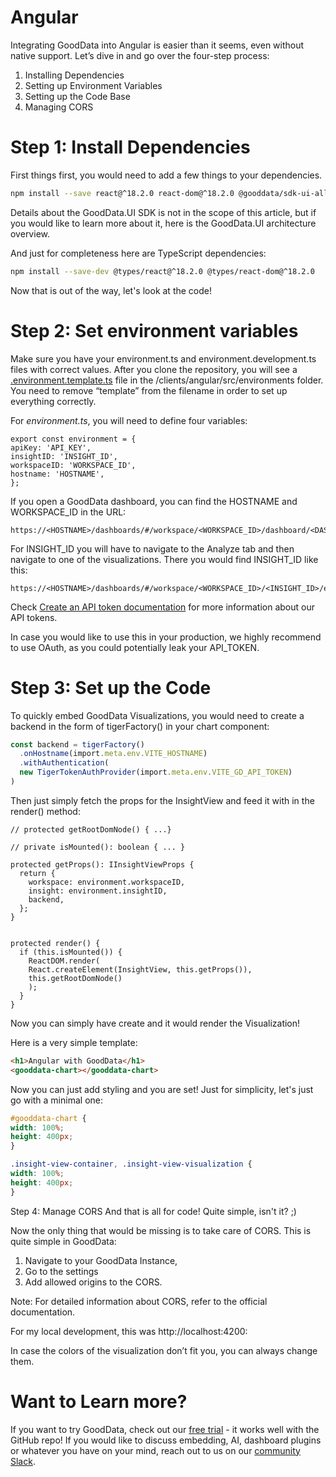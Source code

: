 # Angular

Integrating GoodData into Angular is easier than it seems, even without native support. Let’s dive in and go over the four-step process:

1. Installing Dependencies
1. Setting up Environment Variables
1. Setting up the Code Base
1. Managing CORS

# Step 1: Install Dependencies

First things first, you would need to add a few things to your dependencies.

```bash
npm install --save react@^18.2.0 react-dom@^18.2.0 @gooddata/sdk-ui-all @gooddata/sdk-backend-tiger
```

Details about the GoodData.UI SDK is not in the scope of this article, but if you would like to learn more about it, here is the GoodData.UI architecture overview.

And just for completeness here are TypeScript dependencies:

```bash
npm install --save-dev @types/react@^18.2.0 @types/react-dom@^18.2.0
```

Now that is out of the way, let's look at the code!
# Step 2: Set environment variables
Make sure you have your environment.ts and environment.development.ts files with correct values. After you clone the repository, you will see a [.environment.template.ts](./src/environments/environment.template.ts) file in the /clients/angular/src/environments folder. You need to remove “template” from the filename in order to set up everything correctly.

For _environment.ts_, you will need to define four variables:

```
export const environment = {
apiKey: 'API_KEY',
insightID: 'INSIGHT_ID',
workspaceID: 'WORKSPACE_ID',
hostname: 'HOSTNAME',
};
```

If you open a GoodData dashboard, you can find the HOSTNAME and WORKSPACE_ID in the URL:

```
https://<HOSTNAME>/dashboards/#/workspace/<WORKSPACE_ID>/dashboard/<DASHBOARD_ID>
```

For INSIGHT_ID you will have to navigate to the Analyze tab and then navigate to one of the visualizations. There you would find INSIGHT_ID like this:

```
https://<HOSTNAME>/dashboards/#/workspace/<WORKSPACE_ID>/<INSIGHT_ID>/edit
```

Check [Create an API token documentation](https://www.gooddata.com/developers/cloud-native/doc/cloud/getting-started/create-api-token/) for more information about our API tokens.

In case you would like to use this in your production, we highly recommend to use OAuth, as you could potentially leak your API_TOKEN.


# Step 3: Set up the Code

To quickly embed GoodData Visualizations, you would need to create a backend in the form of tigerFactory() in your chart component:

```typescript
const backend = tigerFactory()
  .onHostname(import.meta.env.VITE_HOSTNAME)
  .withAuthentication(
  new TigerTokenAuthProvider(import.meta.env.VITE_GD_API_TOKEN)
)
```

Then just simply fetch the props for the InsightView and feed it with in the  render() method:

```typescripts
// protected getRootDomNode() { ...}

// private isMounted(): boolean { ... }

protected getProps(): IInsightViewProps {
  return {
    workspace: environment.workspaceID,
    insight: environment.insightID,
    backend,
  };
}


protected render() {
  if (this.isMounted()) {
    ReactDOM.render(
    React.createElement(InsightView, this.getProps()),
    this.getRootDomNode()
    );
  }
}
```

Now you can simply have create <gooddata-chart> and it would render the Visualization!

Here is a very simple template:

```html
<h1>Angular with GoodData</h1>
<gooddata-chart></gooddata-chart>

```

Now you can just add styling and you are set! Just for simplicity, let's just go with a minimal one:

```css
#gooddata-chart {
width: 100%;
height: 400px;
}

.insight-view-container, .insight-view-visualization {
width: 100%;
height: 400px;
}
```

Step 4: Manage CORS
And that is all for code! Quite simple, isn't it? ;)

Now the only thing that would be missing is to take care of CORS. This is quite simple in GoodData:

1. Navigate to your GoodData Instance,
1. Go to the settings
1. Add allowed origins to the CORS.


Note: For detailed information about CORS, refer to the official documentation.

For my local development, this was http://localhost:4200:


In case the colors of the visualization don’t fit you, you can always change them.

# Want to Learn more?

If you want to try GoodData, check out our [free trial](https://www.gooddata.com/trial/) - it works well with the GitHub repo! If you would like to discuss embedding, AI, dashboard plugins or whatever you have on your mind, reach out to us on our [community Slack](https://www.gooddata.com/slack/).


